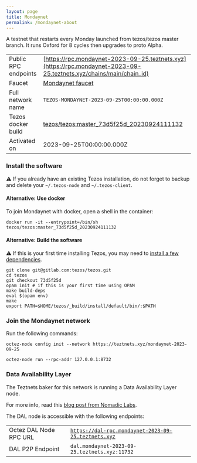 ```yaml
---
layout: page
title: Mondaynet
permalink: /mondaynet-about
---
```


A testnet that restarts every Monday launched from tezos/tezos master branch. It runs Oxford for 8 cycles then upgrades to proto Alpha.

| | |
|-------|---------------------|
| Public RPC endpoints | [https://rpc.mondaynet-2023-09-25.teztnets.xyz](https://rpc.mondaynet-2023-09-25.teztnets.xyz/chains/main/chain_id)<br/> |
| Faucet | [Mondaynet faucet](https://faucet.mondaynet-2023-09-25.teztnets.xyz) |
| Full network name | `TEZOS-MONDAYNET-2023-09-25T00:00:00.000Z` |
| Tezos docker build | [tezos/tezos:master_73d5f25d_20230924111132](https://hub.docker.com/r/tezos/tezos/tags?page=1&ordering=last_updated&name=master_73d5f25d_20230924111132) |
| Activated on | 2023-09-25T00:00:00.000Z |





### Install the software

⚠️  If you already have an existing Tezos installation, do not forget to backup and delete your `~/.tezos-node` and `~/.tezos-client`.



#### Alternative: Use docker

To join Mondaynet with docker, open a shell in the container:

```
docker run -it --entrypoint=/bin/sh tezos/tezos:master_73d5f25d_20230924111132
```

#### Alternative: Build the software

⚠️  If this is your first time installing Tezos, you may need to [install a few dependencies](https://tezos.gitlab.io/introduction/howtoget.html#setting-up-the-development-environment-from-scratch).

```
git clone git@gitlab.com:tezos/tezos.git
cd tezos
git checkout 73d5f25d
opam init # if this is your first time using OPAM
make build-deps
eval $(opam env)
make
export PATH=$HOME/tezos/_build/install/default/bin/:$PATH
```

### Join the Mondaynet network

Run the following commands:

```
octez-node config init --network https://teztnets.xyz/mondaynet-2023-09-25

octez-node run --rpc-addr 127.0.0.1:8732
```




### Data Availability Layer

The Teztnets baker for this network is running a Data Availability Layer node.

For more info, read this [blog post from Nomadic Labs](https://research-development.nomadic-labs.com/data-availability-layer-tezos.html).

The DAL node is accessible with the following endpoints:

| | |
|-------|---------------------|
| Octez DAL Node RPC URL | [`https://dal-rpc.mondaynet-2023-09-25.teztnets.xyz`](https://dal-rpc.mondaynet-2023-09-25.teztnets.xyz) |
| DAL P2P Endpoint | `dal.mondaynet-2023-09-25.teztnets.xyz:11732` |




